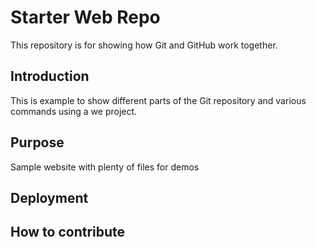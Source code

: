 # Starter Web Repo

This repository is for showing how Git and GitHub work together.

## Introduction

This is example to show different parts of the Git repository and various commands using a we project.

## Purpose

Sample website with plenty of files for demos

## Deployment

## How to contribute
